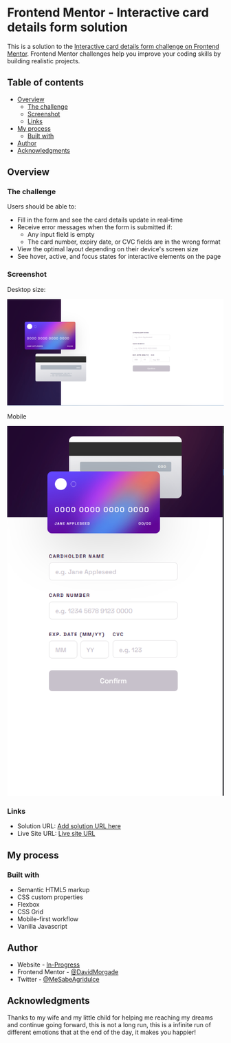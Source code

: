 # Frontend Mentor - Interactive card details form solution

This is a solution to the [Interactive card details form challenge on Frontend Mentor](https://www.frontendmentor.io/challenges/interactive-card-details-form-XpS8cKZDWw). Frontend Mentor challenges help you improve your coding skills by building realistic projects. 

## Table of contents

- [Overview](#overview)
  - [The challenge](#the-challenge)
  - [Screenshot](#screenshot)
  - [Links](#links)
- [My process](#my-process)
  - [Built with](#built-with)
- [Author](#author)
- [Acknowledgments](#acknowledgments)

## Overview

### The challenge

Users should be able to:

- Fill in the form and see the card details update in real-time
- Receive error messages when the form is submitted if:
  - Any input field is empty
  - The card number, expiry date, or CVC fields are in the wrong format
- View the optimal layout depending on their device's screen size
- See hover, active, and focus states for interactive elements on the page

### Screenshot

Desktop size:

![Desktop](./desktop.png)

Mobile

![Mobile](./mobile.png)


### Links

- Solution URL: [Add solution URL here](https://your-solution-url.com)
- Live Site URL: [Live site URL](https://interactive-card-details-nu.vercel.app/)

## My process

### Built with

- Semantic HTML5 markup
- CSS custom properties
- Flexbox
- CSS Grid
- Mobile-first workflow
- Vanilla Javascript


## Author

- Website - [In-Progress](https://github.com/DavidMorgade)
- Frontend Mentor - [@DavidMorgade](https://www.frontendmentor.io/profile/DavidMorgade)
- Twitter - [@MeSabeAgridulce](https://www.twitter.com/mesabeagridulce)


## Acknowledgments

Thanks to my wife and my little child for helping me reaching my dreams and continue going forward, this is not a long run, this is a infinite run of different emotions that at the end of the day, it makes you happier!
